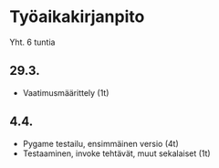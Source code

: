 # Työaikakirjanpito

Yht. 6 tuntia

## 29.3.
- Vaatimusmäärittely (1t)

## 4.4.
- Pygame testailu, ensimmäinen versio (4t)
- Testaaminen, invoke tehtävät, muut sekalaiset (1t)
